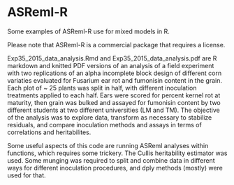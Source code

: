 # ASReml-R
Some examples of ASReml-R use for mixed models in R.  

Please note that ASReml-R is a commercial package that requires a license.

Exp35_2015_data_analysis.Rmd and Exp35_2015_data_analysis.pdf are R markdown and knitted PDF versions of an analysis of a field experiment with two replications of an alpha incomplete block design of different corn variaties evaluated for Fusarium ear rot and fumonisin content in the grain. Each plot of ~ 25 plants was split in half, with different inoculation treatments applied to each half. Ears were scored for percent kernel rot at maturity, then grain was bulked and assayed for fumonisin content by two different students at two different universities (LM and TM). The objective of the analysis was to explore data, transform as necessary to stabilize residuals, and compare inoculation methods and assays in terms of correlations and heritabilites. 

Some useful aspects of this code are running ASReml analyses within functions, which requires some trickery. The Cullis heritability estimator was used. Some munging was required to split and combine data in different ways for different inoculation procedures, and dply methods (mostly) were used for that.
